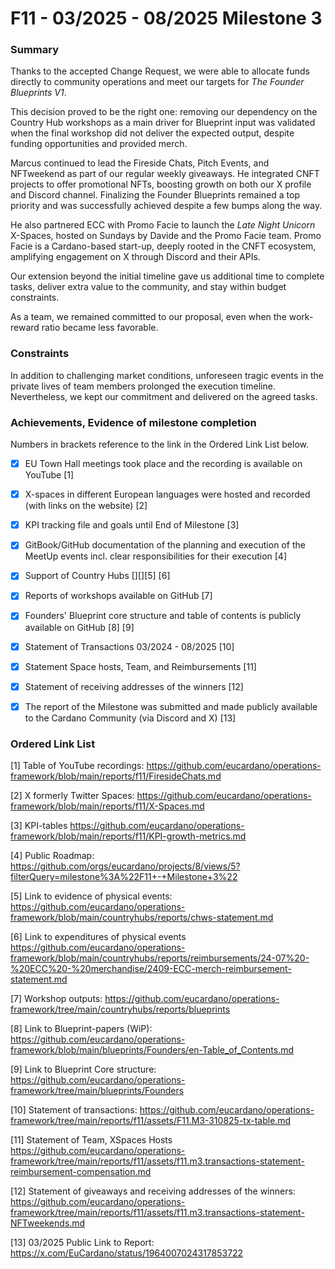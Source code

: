 # F11 - 03/2025 - 08/2025 Milestone 3


### Summary

Thanks to the accepted Change Request, we were able to allocate funds directly to community operations and meet our targets for *The Founder Blueprints V1*.

This decision proved to be the right one: removing our dependency on the Country Hub workshops as a main driver for Blueprint input was validated when the final workshop did not deliver the expected output, despite funding opportunities and provided merch.

Marcus continued to lead the Fireside Chats, Pitch Events, and NFTweekend as part of our regular weekly giveaways. He integrated CNFT projects to offer promotional NFTs, boosting growth on both our X profile and Discord channel. Finalizing the Founder Blueprints remained a top priority and was successfully achieved despite a few bumps along the way.

He also partnered ECC with Promo Facie to launch the *Late Night Unicorn* X-Spaces, hosted on Sundays by Davide and the Promo Facie team. Promo Facie is a Cardano-based start-up, deeply rooted in the CNFT ecosystem, amplifying engagement on X through Discord and their APIs.

Our extension beyond the initial timeline gave us additional time to complete tasks, deliver extra value to the community, and stay within budget constraints.

As a team, we remained committed to our proposal, even when the work-reward ratio became less favorable. 


### Constraints

In addition to challenging market conditions, unforeseen tragic events in the private lives of team members prolonged the execution timeline. Nevertheless, we kept our commitment and delivered on the agreed tasks.



### Achievements, Evidence of milestone completion

Numbers in brackets reference to the link in the Ordered Link List below.

- [x] EU Town Hall meetings took place and the recording is available on YouTube [1]

- [x] X-spaces in different European languages were hosted and recorded (with links on the website) [2]

- [x] KPI tracking file and goals until End of Milestone [3]

- [x] GitBook/GitHub documentation of the planning and execution of the MeetUp events incl. clear responsibilities for their execution  [4] 

- [x] Support of Country Hubs [][][5] [6]

- [x] Reports of workshops available on GitHub [7] 

- [x] Founders' Blueprint core structure and table of contents is publicly available on GitHub [8] [9]

- [x] Statement of Transactions 03/2024 - 08/2025 [10]

- [x] Statement Space hosts, Team, and Reimbursements [11]

- [x] Statement of receiving addresses of the winners [12]

- [x] The report of the Milestone was submitted and made publicly available to the Cardano Community (via Discord and X) [13]

  




### Ordered Link List

  [1] Table of YouTube recordings: https://github.com/eucardano/operations-framework/blob/main/reports/f11/FiresideChats.md

  [2] X formerly Twitter Spaces: https://github.com/eucardano/operations-framework/blob/main/reports/f11/X-Spaces.md

  [3] KPI-tables https://github.com/eucardano/operations-framework/blob/main/reports/f11/KPI-growth-metrics.md

  [4] Public Roadmap: https://github.com/orgs/eucardano/projects/8/views/5?filterQuery=milestone%3A%22F11+-+Milestone+3%22

  [5] Link to evidence of physical events: https://github.com/eucardano/operations-framework/blob/main/countryhubs/reports/chws-statement.md

  [6] Link to expenditures of physical events https://github.com/eucardano/operations-framework/blob/main/countryhubs/reports/reimbursements/24-07%20-%20ECC%20-%20merchandise/2409-ECC-merch-reimbursement-statement.md

  [7] Workshop outputs: https://github.com/eucardano/operations-framework/tree/main/countryhubs/reports/blueprints

  [8] Link to Blueprint-papers (WiP): https://github.com/eucardano/operations-framework/blob/main/blueprints/Founders/en-Table_of_Contents.md 

  [9] Link to Blueprint Core structure: https://github.com/eucardano/operations-framework/tree/main/blueprints/Founders

[10] Statement of transactions: https://github.com/eucardano/operations-framework/tree/main/reports/f11/assets/F11.M3-310825-tx-table.md

[11] Statement of Team, XSpaces Hosts https://github.com/eucardano/operations-framework/tree/main/reports/f11/assets/f11.m3.transactions-statement-reimbursement-compensation.md

[12] Statement of giveaways and receiving addresses of the winners: https://github.com/eucardano/operations-framework/tree/main/reports/f11/assets/f11.m3.transactions-statement-NFTweekends.md

[13] 03/2025 Public Link to Report: https://x.com/EuCardano/status/1964007024317853722

